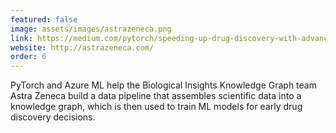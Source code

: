```yaml
---
featured: false
image: assets/images/astrazeneca.png
link: https://medium.com/pytorch/speeding-up-drug-discovery-with-advanced-machine-learning-b17d59e0daa6
website: http://astrazeneca.com/
order: 6
---
```


PyTorch and Azure ML help the Biological Insights Knowledge Graph team Astra Zeneca build a data pipeline that assembles scientific data into a knowledge graph, which is then used to train ML models for early drug discovery decisions.
